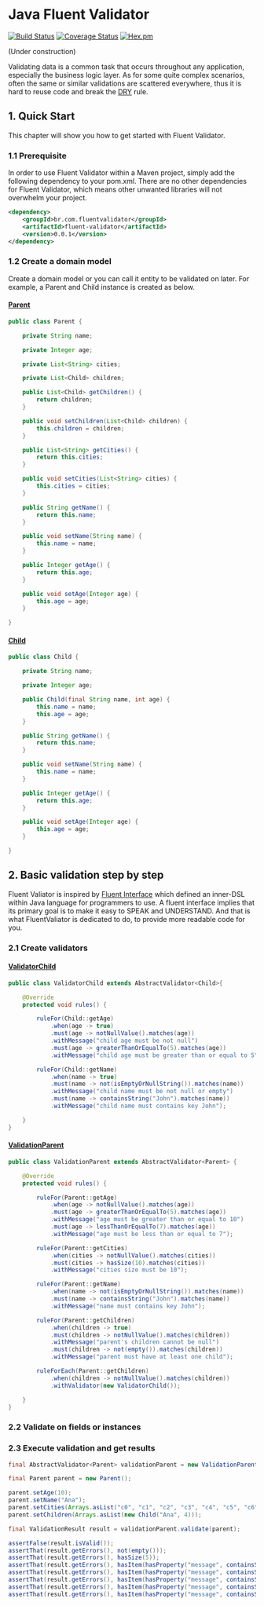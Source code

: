 # Java Fluent Validator

[![Build Status](https://travis-ci.org/mvallim/java-fluent-validator.svg?branch=master)](https://travis-ci.org/mvallim/java-fluent-validator)
[![Coverage Status](https://coveralls.io/repos/github/mvallim/java-fluent-validator/badge.svg?branch=master)](https://coveralls.io/github/mvallim/java-fluent-validator?branch=master)
[![Hex.pm](https://img.shields.io/hexpm/l/plug.svg)](http://www.apache.org/licenses/LICENSE-2.0)

(Under construction)

Validating data is a common task that occurs throughout any application, especially the business logic layer. As for some quite complex scenarios, often the same or similar validations are scattered everywhere, thus it is hard to reuse code and break the [DRY](https://en.wikipedia.org/wiki/Don%27t_repeat_yourself) rule.

## 1. Quick Start

This chapter will show you how to get started with Fluent Validator.

### 1.1 Prerequisite

In order to use Fluent Validator within a Maven project, simply add the following dependency to your pom.xml. There are no other dependencies for Fluent Validator, which means other unwanted libraries will not overwhelm your project.

```xml
<dependency>
    <groupId>br.com.fluentvalidator</groupId>
    <artifactId>fluent-validator</artifactId>
    <version>0.0.1</version>
</dependency>
```

### 1.2 Create a domain model

Create a domain model or you can call it entity to be validated on later. For example, a Parent and Child instance is created as below.

#### [Parent](src/test/java/br/com/fluentvalidator/model/Parent.java)

```java
public class Parent {

    private String name;

    private Integer age;

    private List<String> cities;

    private List<Child> children;

    public List<Child> getChildren() {
        return children;
    }

    public void setChildren(List<Child> children) {
        this.children = children;
    }

    public List<String> getCities() {
        return this.cities;
    }

    public void setCities(List<String> cities) {
        this.cities = cities;
    }

    public String getName() {
        return this.name;
    }

    public void setName(String name) {
        this.name = name;
    }

    public Integer getAge() {
        return this.age;
    }

    public void setAge(Integer age) {
        this.age = age;
    }

}
```

#### [Child](src/test/java/br/com/fluentvalidator/model/Child.java)

```java
public class Child {

    private String name;

    private Integer age;

    public Child(final String name, int age) {
        this.name = name;
        this.age = age;
    }

    public String getName() {
        return this.name;
    }

    public void setName(String name) {
        this.name = name;
    }

    public Integer getAge() {
        return this.age;
    }

    public void setAge(Integer age) {
        this.age = age;
    }

}
```

## 2. Basic validation step by step

Fluent Valiator is inspired by [Fluent Interface](https://www.martinfowler.com/bliki/FluentInterface.html) which defined an inner-DSL within Java language for programmers to use. A fluent interface implies that its primary goal is to make it easy to SPEAK and UNDERSTAND. And that is what FluentValiator is dedicated to do, to provide more readable code for you.

### 2.1 Create validators

#### [ValidatorChild](src/test/java/br/com/fluentvalidator/validator/ValidatorChild.java)

```java
public class ValidatorChild extends AbstractValidator<Child>{

    @Override
    protected void rules() {

        ruleFor(Child::getAge)
            .when(age -> true)
            .must(age -> notNullValue().matches(age))
            .withMessage("child age must be not null")
            .must(age -> greaterThanOrEqualTo(5).matches(age))
            .withMessage("child age must be greater than or equal to 5");

        ruleFor(Child::getName)
            .when(name -> true)
            .must(name -> not(isEmptyOrNullString()).matches(name))
            .withMessage("child name must be not null or empty")
            .must(name -> containsString("John").matches(name))
            .withMessage("child name must contains key John");

    }
}
```

#### [ValidationParent](src/test/java/br/com/fluentvalidator/validator/ValidationParent.java)

```java
public class ValidationParent extends AbstractValidator<Parent> {

    @Override
    protected void rules() {

        ruleFor(Parent::getAge)
            .when(age -> notNullValue().matches(age))
            .must(age -> greaterThanOrEqualTo(5).matches(age))
            .withMessage("age must be greater than or equal to 10")
            .must(age -> lessThanOrEqualTo(7).matches(age))
            .withMessage("age must be less than or equal to 7");

        ruleFor(Parent::getCities)
            .when(cities -> notNullValue().matches(cities))
            .must(cities -> hasSize(10).matches(cities))
            .withMessage("cities size must be 10");

        ruleFor(Parent::getName)
            .when(name -> not(isEmptyOrNullString()).matches(name))
            .must(name -> containsString("John").matches(name))
            .withMessage("name must contains key John");

        ruleFor(Parent::getChildren)
            .when(children -> true)
            .must(children -> notNullValue().matches(children))
            .withMessage("parent's children cannot be null")
            .must(children -> not(empty()).matches(children))
            .withMessage("parent must have at least one child");

        ruleForEach(Parent::getChildren)
            .when(children -> notNullValue().matches(children))
            .withValidator(new ValidatorChild());

    }
}
```

### 2.2 Validate on fields or instances

### 2.3 Execute validation and get results

```java
final AbstractValidator<Parent> validationParent = new ValidationParent();

final Parent parent = new Parent();

parent.setAge(10);
parent.setName("Ana");
parent.setCities(Arrays.asList("c0", "c1", "c2", "c3", "c4", "c5", "c6", "c7", "c8"));
parent.setChildren(Arrays.asList(new Child("Ana", 4)));

final ValidationResult result = validationParent.validate(parent);

assertFalse(result.isValid());
assertThat(result.getErrors(), not(empty()));
assertThat(result.getErrors(), hasSize(5));
assertThat(result.getErrors(), hasItem(hasProperty("message", containsString("name must contains key John"))));
assertThat(result.getErrors(), hasItem(hasProperty("message", containsString("child age must be greater than or equal to 5"))));
assertThat(result.getErrors(), hasItem(hasProperty("message", containsString("age must be less than or equal to 7"))));
assertThat(result.getErrors(), hasItem(hasProperty("message", containsString("cities size must be 10"))));
assertThat(result.getErrors(), hasItem(hasProperty("message", containsString("name must contains key John"))));
```
